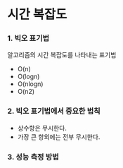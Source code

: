 # 시간 복잡도

### 1. 빅오 표기법

알고리즘의 시간 복잡도를 나타내는 표기법

- O(n)
- O(logn)
- O(nlogn)
- O(n2)

### 2. 빅오 표기법에서 중요한 법칙

- 상수항은 무시한다.
- 가장 큰 항외에는 전부 무시한다.

### 3. 성능 측정 방법

